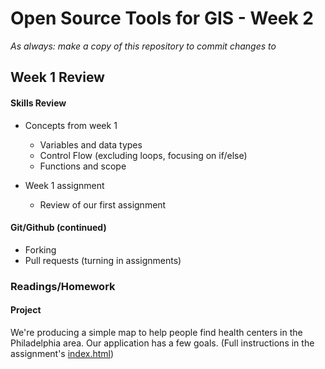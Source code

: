 # Open Source Tools for GIS - Week 2

*As always: make a copy of this repository to commit changes to*

## Week 1 Review

#### Skills Review

* Concepts from week 1
  - Variables and data types
  - Control Flow (excluding loops, focusing on if/else)
  - Functions and scope

* Week 1 assignment
  - Review of our first assignment

#### Git/Github (continued)
- Forking
- Pull requests (turning in assignments)

### Readings/Homework

#### Project

We're producing a simple map to help people find health centers in the
Philadelphia area. Our application has a few goals. (Full instructions in
the assignment's [index.html](assignment/index.html))
